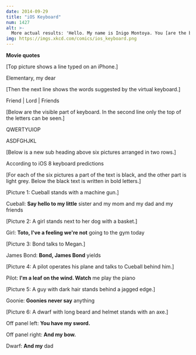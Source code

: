 ```yaml
---
date: 2014-09-29
title: "iOS Keyboard"
num: 1427
alt: >-
  More actual results: 'Hello. My name is Inigo Montoya. You [are the best. The best thing ever]', 'Revenge is a dish best served [by a group of people in my room]', and 'They may take our lives, but they'll never take our [money].'
img: https://imgs.xkcd.com/comics/ios_keyboard.png
---
```

**Movie quotes**

[Top picture shows a line typed on an iPhone.]

Elementary, my dear

[Then the next line shows the words suggested by the virtual keyboard.]

Friend | Lord | Friends

[Below are the visible part of keyboard. In the second line only the top of the letters can be seen.]

QWERTYUIOP

ASDFGHJKL

[Below is a new sub heading above six pictures arranged in two rows.]

According to iOS 8 keyboard predictions

[For each of the six pictures a part of the text is black, and the other part is light grey. Below the black text is written in bold letters.]

[Picture 1: Cueball stands with a machine gun.]

Cueball: **Say hello to my little** sister and my mom and my dad and my friends

[Picture 2: A girl stands next to her dog with a basket.]

Girl: **Toto, I've a feeling we're not** going to the gym today

[Picture 3: Bond talks to Megan.]

James Bond: **Bond, James Bond** yields

[Picture 4: A pilot operates his plane and talks to Cueball behind him.]

Pilot: **I'm a leaf on the wind. Watch** me play the piano

[Picture 5: A guy with dark hair stands behind a jagged edge.]

Goonie: **Goonies never say** anything

[Picture 6: A dwarf with long beard and helmet stands with an axe.]

Off panel left: **You have my sword.**

Off panel right: **And my bow.**

Dwarf: **And my** dad